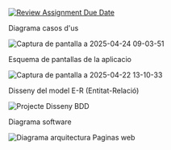 [![Review Assignment Due Date](https://classroom.github.com/assets/deadline-readme-button-22041afd0340ce965d47ae6ef1cefeee28c7c493a6346c4f15d667ab976d596c.svg)](https://classroom.github.com/a/Oi3CGk0x)

Diagrama casos d'us

![Captura de pantalla a 2025-04-24 09-03-51](https://github.com/user-attachments/assets/6a05a830-77f0-4f1f-9a40-98b518543efd)

Esquema de pantallas de la aplicacio

![Captura de pantalla a 2025-04-22 13-10-33](https://github.com/user-attachments/assets/15453532-6c7b-4681-848c-7d6b1e5d4fb3)

Disseny del model E-R (Entitat-Relació)

![Projecte Disseny BDD](https://github.com/user-attachments/assets/a724f870-0c0b-45ea-9d01-6d0dd6c3d3a9)

Diagrama software

![Diagrama arquitectura Paginas web](https://github.com/user-attachments/assets/e1c4c3f8-89c6-4fad-9218-21e65b37a989)
